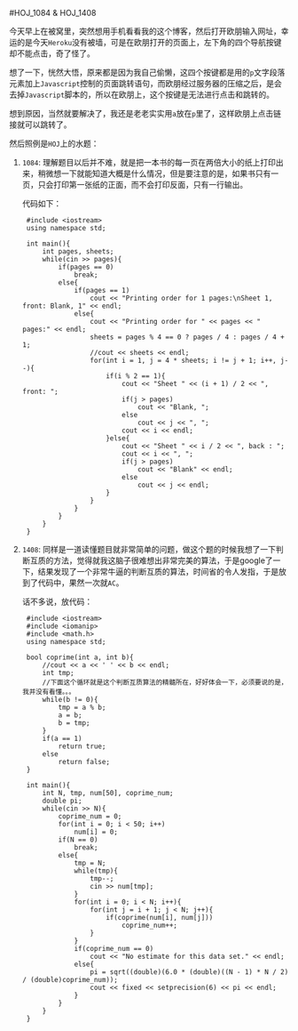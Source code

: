 #HOJ_1084 & HOJ_1408  

今天早上在被窝里，突然想用手机看看我的这个博客，然后打开欧朋输入网址，幸运的是今天```Heroku```没有被墙，可是在欧朋打开的页面上，左下角的四个导航按键却不能点击，奇了怪了。  

想了一下，恍然大悟，原来都是因为我自己偷懒，这四个按键都是用的```p```文字段落元素加上```Javascript```控制的页面跳转语句，而欧朋经过服务器的压缩之后，是会去掉```Javascript```脚本的，所以在欧朋上，这个按键是无法进行点击和跳转的。  

想到原因，当然就要解决了，我还是老老实实用```a```放在```p```里了，这样欧朋上点击链接就可以跳转了。  

然后照例是```HOJ```上的水题：  

1. ```1084```: 理解题目以后并不难，就是把一本书的每一页在两倍大小的纸上打印出来，稍微想一下就能知道大概是什么情况，但是要注意的是，如果书只有一页，只会打印第一张纸的正面，而不会打印反面，只有一行输出。  
   
   代码如下：
   
        #include <iostream>
        using namespace std;

        int main(){
            int pages, sheets;
            while(cin >> pages){
                if(pages == 0)
                    break;
                else{
                    if(pages == 1)
                        cout << "Printing order for 1 pages:\nSheet 1, front: Blank, 1" << endl;
                    else{
                        cout << "Printing order for " << pages << " pages:" << endl;
                        sheets = pages % 4 == 0 ? pages / 4 : pages / 4 + 1;
                        //cout << sheets << endl;
                        for(int i = 1, j = 4 * sheets; i != j + 1; i++, j--){
                            if(i % 2 == 1){
                                cout << "Sheet " << (i + 1) / 2 << ", front: ";
                                if(j > pages)
                                    cout << "Blank, ";
                                else
                                    cout << j << ", ";
                                cout << i << endl;
                            }else{
                                cout << "Sheet " << i / 2 << ", back : ";
                                cout << i << ", ";
                                if(j > pages)
                                    cout << "Blank" << endl;
                                else
                                    cout << j << endl;
                            }
                        }
                    }
                }
            }
        }
		
2. ```1408```: 同样是一道读懂题目就非常简单的问题，做这个题的时候我想了一下判断互质的方法，觉得就我这脑子很难想出非常完美的算法，于是google了一下，结果发现了一个非常牛逼的判断互质的算法，时间省的令人发指，于是放到了代码中，果然一次就```AC```。  

	话不多说，放代码：
	
        #include <iostream>
        #include <iomanip>
        #include <math.h>
        using namespace std;
        
        bool coprime(int a, int b){
            //cout << a << ' ' << b << endl;
            int tmp;
            //下面这个循环就是这个判断互质算法的精髓所在，好好体会一下，必须要说的是，我并没有看懂。。。
            while(b != 0){
                tmp = a % b;
                a = b;
                b = tmp;
            }
            if(a == 1)
                return true;
            else
                return false;
        }

        int main(){
            int N, tmp, num[50], coprime_num;
            double pi;
            while(cin >> N){
                coprime_num = 0;
                for(int i = 0; i < 50; i++)
                    num[i] = 0;
                if(N == 0)
                    break;
                else{
                    tmp = N;
                    while(tmp){
                        tmp--;
                        cin >> num[tmp];
                    }
                    for(int i = 0; i < N; i++){
                        for(int j = i + 1; j < N; j++){
                            if(coprime(num[i], num[j]))
                                coprime_num++;
                        }
                    }
                    if(coprime_num == 0)
                        cout << "No estimate for this data set." << endl;
                    else{
                        pi = sqrt((double)(6.0 * (double)((N - 1) * N / 2) / (double)coprime_num));
                        cout << fixed << setprecision(6) << pi << endl;
                    }
                }
            }
        }